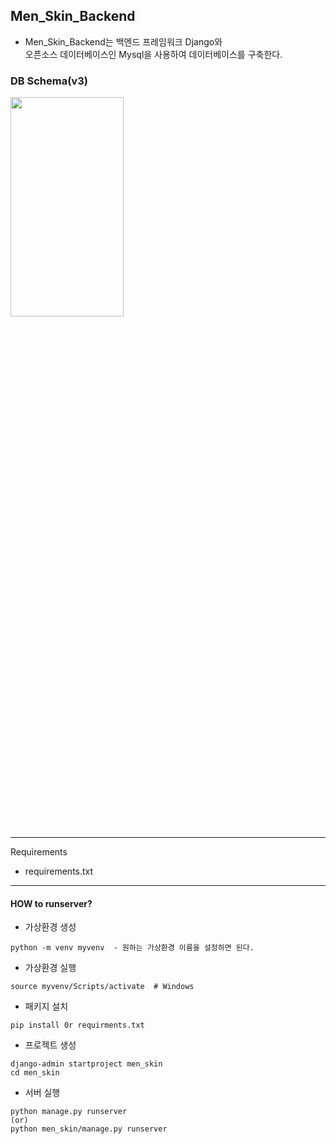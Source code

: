 ## Men_Skin_Backend
- Men_Skin_Backend는 백엔드 프레임워크 Django와 <br>
  오픈소스 데이터베이스인 Mysql을 사용하여 데이터베이스를 구축한다.

### DB Schema(v3)
<img src= "https://user-images.githubusercontent.com/79985009/127145832-32347d1e-4d01-4dfa-abdb-1f4e67c4eaa0.png" width="60%" height="30%">

---
Requirements
- requirements.txt
---
#### HOW to runserver?
- 가상환경 생성
~~~
python -m venv myvenv  - 원하는 가상환경 이름을 설정하면 된다.
~~~

- 가상환경 실행
~~~
source myvenv/Scripts/activate  # Windows
~~~

- 패키지 설치
~~~
pip install 0r requirments.txt
~~~

- 프로젝트 생성
~~~
django-admin startproject men_skin
cd men_skin
~~~

- 서버 실행
~~~
python manage.py runserver
(or)
python men_skin/manage.py runserver
~~~



